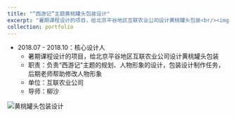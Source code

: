 ```yaml
---
title: "“西游记”主题黄桃罐头包装设计"
excerpt: "暑期课程设计的项目，给北京平谷地区互联农业公司设计黄桃罐头包装<br/><img src='https://cdn.jsdelivr.net/gh/george-wyy/MyPic/202305222249479.png'>"
collection: portfolio
---
```

- 2018.07 - 2018.10：核心设计人
  - 暑期课程设计的项目，给北京平谷地区互联农业公司设计黄桃罐头包装
  - 职责：负责“西游记”主题的规划、人物形象的设计，包装设计制作任务，后期老师帮助修改人物形象
  - 单位：互联农业公司
  - 导师：柳沙

![黄桃罐头包装设计](https://cdn.jsdelivr.net/gh/george-wyy/MyPic/202305222249479.png)


